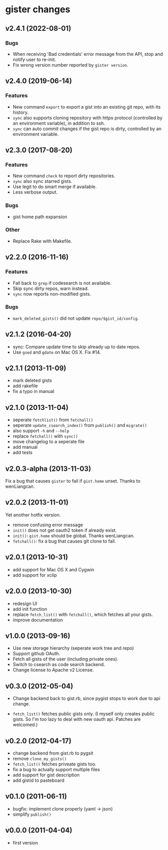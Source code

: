 gister changes
==============

v2.4.1 (2022-08-01)
-------------------

### Bugs

- When receiving 'Bad credentials' error message from the API, stop and notify user to re-init.
- Fix wrong version number reported by `gister version`.

v2.4.0 (2019-06-14)
-------------------

### Features

- New command `export` to export a gist into an existing git repo, with its history.
- `sync` also supports cloning repository with https protocol (controlled by an environment variable), in addition to ssh.
- `sync` can auto commit changes if the gist repo is dirty, controlled by an environment variable.

v2.3.0 (2017-08-20)
-------------------

### Features

- New command `check` to report dirty repositories.
- `sync` also sync starred gists.
- Use legit to do smart merge if available.
- Less verbose output.

### Bugs

- gist home path expansion

### Other

- Replace Rake with Makefile.

v2.2.0 (2016-11-16)
-------------------

### Features

- Fall back to `grep` if codesearch is not available.
- Skip sync dirty repos, warn instead.
- `sync` now reports non-modified gists.

### Bugs

- `mark_deleted_gists()` did not update `repo/$gist_id/config`.

v2.1.2 (2016-04-20)
----------------

- sync: Compare update time to skip already up to date repos.
- Use `gsed` and `gdate` on Mac OS X. Fix #14.

v2.1.1 (2013-11-09)
------------------

- mark deleted gists
- add rakefile
- fix a typo in manual


v2.1.0 (2013-11-04)
------------------

- seperate `fetchlist()` from `fetchall()`
- seperate `update_csearch_index()` from `publish()` and `migrate()`
- also support `-h` and `--help`
- replace `fetchall()` with `sync()`
- move changelog to a seperate file
- add manual
- add tests

v2.0.3-alpha (2013-11-03)
------------------------

Fix a bug that causes `gister` to fail if `gist.home` unset. Thanks to wenLiangcan.

v2.0.2 (2013-11-01)
------------------

Yet another hotfix version.

- remove confusing error message
- `init()` does not get oauth2 token if already exist.
- `init()`: `gist.home` should be global. Thanks wenLiangcan.
- `fetchall()`: fix a bug that causes git clone to fail.

v2.0.1 (2013-10-31)
-------------------

- add support for Mac OS X and Cygwin
- add support for xclip

v2.0.0 (2013-10-30)
-------------------

- redesign UI
- add init function
- replace `fetch_list()` with `fetchall()`, which fetches all your gists.
- improve documentation

v1.0.0 (2013-09-16)
-------------------

- Use new storage hierarchy (seperate work tree and repo)
- Support github OAuth.
- Fetch all gists of the user (including private ones).
- Switch to csearch as code search backend.
- Change license to Apache v2 License.


v0.3.0 (2012-05-04)
-------------------

- Change backend back to gist.rb, since pygist stops to work due to api change.

- `fetch_list()` fetches public gists only.
    (I myself only creates public gists. So I'm too lazy to deal with
    new oauth api. Patches are welcomed.)

v0.2.0 (2012-04-17)
-------------------

- change backend from gist.rb to pygsit
- remove `clone_my_gists()`
- `fetch_list()` fetches priveate gists too.
- fix a bug to actually support multiple files
- add support for gist description
- add gistid to pasteboard

v0.1.0 (2011-06-11)
-------------------

- bugfix: implement clone properly (yaml -> json)
- simplify `publish()`

v0.0.0 (2011-04-04)
-------------------

- first version
